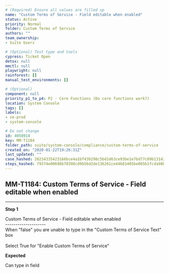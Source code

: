 ```yaml
---
# (Required) Ensure all values are filled up
name: "Custom Terms of Service - Field editable when enabled"
status: Active
priority: Normal
folder: Custom Terms of Service
authors: ""
team_ownership: 
- Suite Users

# (Optional) Test type and tools
cypress: Ticket Open
detox: null
mmctl: null
playwright: null
rainforest: []
manual_test_environments: []

# (Optional)
component: null
priority_p1_to_p4: P2 - Core Functions (Do core functions work?)
location: System Console
tags: []
labels: 
- se-prod
- system-console

# Do not change
id: 4058914
key: MM-T1184
folder_path: suite/system-console/compliance/custom-terms-of-service
created_on: "2020-01-22T19:26:31Z"
last_updated: ""
case_hashed: 28234335423166bce4a1bf43b298c5bd1d63ce93be1e7bd77c09b131423f75174cd28e3ba676cc808819266c703b46e5
steps_hashed: 79374e00698b70398cd9b56d2de136261ce44681405be065b1fcda98b200858230d01eb5db2b8bd582bd6dfed51f95b8
---
```


## MM-T1184: Custom Terms of Service - Field editable when enabled

---

**Step 1**

Custom Terms of Service - Field editable when enabled\
\--------------------\
When "false" you are unable to type in the "Custom Terms of Service Text" box\
\
Select True for "Enable Custom Terms of Service"

**Expected**

Can type in field
